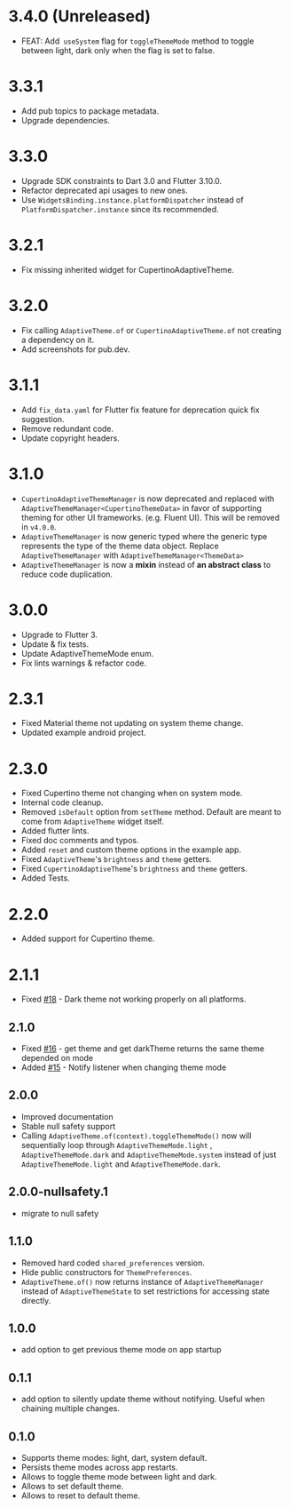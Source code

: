 # 3.4.0 (Unreleased)

- FEAT: Add` useSystem` flag for `toggleThemeMode` method to toggle between light, dark only when the flag is set to
  false.

# 3.3.1

- Add pub topics to package metadata.
- Upgrade dependencies.

# 3.3.0

- Upgrade SDK constraints to Dart 3.0 and Flutter 3.10.0.
- Refactor deprecated api usages to new ones.
- Use `WidgetsBinding.instance.platformDispatcher` instead of `PlatformDispatcher.instance` since its recommended.

# 3.2.1

- Fix missing inherited widget for CupertinoAdaptiveTheme.

# 3.2.0

- Fix calling `AdaptiveTheme.of` or `CupertinoAdaptiveTheme.of` not creating a dependency on it.
- Add screenshots for pub.dev.

# 3.1.1

- Add `fix_data.yaml` for Flutter fix feature for deprecation quick fix suggestion.
- Remove redundant code.
- Update copyright headers.

# 3.1.0

- `CupertinoAdaptiveThemeManager` is now deprecated and replaced with `AdaptiveThemeManager<CupertinoThemeData>` in
  favor of supporting theming for other UI frameworks. (e.g. Fluent UI). This will be removed in `v4.0.0`.
- `AdaptiveThemeManager` is now generic typed where the generic type represents the type of the theme data object.
  Replace `AdaptiveThemeManager` with `AdaptiveThemeManager<ThemeData>`
- `AdaptiveThemeManager` is now a **mixin** instead of **an abstract class** to reduce code duplication.

# 3.0.0

- Upgrade to Flutter 3.
- Update & fix tests.
- Update AdaptiveThemeMode enum.
- Fix lints warnings & refactor code.

# 2.3.1

- Fixed Material theme not updating on system theme change.
- Updated example android project.

# 2.3.0

- Fixed Cupertino theme not changing when on system mode.
- Internal code cleanup.
- Removed `isDefault` option from `setTheme` method. Default are meant to come from `AdaptiveTheme` widget itself.
- Added flutter lints.
- Fixed doc comments and typos.
- Added `reset` and custom theme options in the example app.
- Fixed `AdaptiveTheme`'s `brightness` and `theme` getters.
- Fixed `CupertinoAdaptiveTheme`'s `brightness` and `theme` getters.
- Added Tests.

# 2.2.0

- Added support for Cupertino theme.

# 2.1.1

- Fixed [#18](https://github.com/BirjuVachhani/adaptive_theme/issues/18) - Dark theme not working properly on all
  platforms.

## 2.1.0

- Fixed [#16](https://github.com/BirjuVachhani/adaptive_theme/issues/16) - get theme and get darkTheme returns the same
  theme depended on mode
- Added [#15](https://github.com/BirjuVachhani/adaptive_theme/issues/15) - Notify listener when changing theme mode

## 2.0.0

- Improved documentation
- Stable null safety support
- Calling `AdaptiveTheme.of(context).toggleThemeMode()` now will sequentially loop through `AdaptiveThemeMode.light`
  , `AdaptiveThemeMode.dark` and `AdaptiveThemeMode.system` instead of just `AdaptiveThemeMode.light`
  and `AdaptiveThemeMode.dark`.

## 2.0.0-nullsafety.1

- migrate to null safety

## 1.1.0

- Removed hard coded `shared_preferences` version.
- Hide public constructors for `ThemePreferences`.
- `AdaptiveTheme.of()` now returns instance of `AdaptiveThemeManager` instead of `AdaptiveThemeState` to set
  restrictions for accessing state directly.

## 1.0.0

- add option to get previous theme mode on app startup

## 0.1.1

- add option to silently update theme without notifying. Useful when chaining multiple changes.

## 0.1.0

- Supports theme modes: light, dart, system default.
- Persists theme modes across app restarts.
- Allows to toggle theme mode between light and dark.
- Allows to set default theme.
- Allows to reset to default theme.
